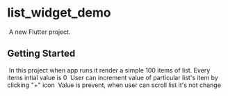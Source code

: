 # list_widget_demo
​
A new Flutter project.
​
## Getting Started
​
In this project when app runs it render a simple 100 items of list.
​
Every items intial value is 0
​
User can increment value of particular list's item by clicking "+" icon
​
Value is prevent, when user can scroll list it's not change 
